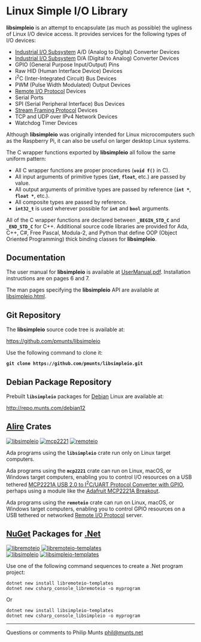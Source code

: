 Linux Simple I/O Library
========================

**libsimpleio** is an attempt to encapsulate (as much as possible) the
ugliness of Linux I/O device access. It provides services for the
following types of I/O devices:

-   [Industrial I/O
    Subsystem](https://wiki.analog.com/software/linux/docs/iio/iio) A/D
    (Analog to Digital) Converter Devices
-   [Industrial I/O
    Subsystem](https://wiki.analog.com/software/linux/docs/iio/iio) D/A
    (Digital to Analog) Converter Devices
-   GPIO (General Purpose Input/Output) Pins
-   Raw HID (Human Interface Device) Devices
-   I<sup>2</sup>C (Inter-Integrated Circuit) Bus Devices
-   PWM (Pulse Width Modulated) Output Devices
-   [Remote I/O
    Protocol](http://git.munts.com/libsimpleio/doc/RemoteIOProtocol.pdf)
    Devices
-   Serial Ports
-   SPI (Serial Peripheral Interface) Bus Devices
-   [Stream Framing
    Protocol](http://git.munts.com/libsimpleio/doc/StreamFramingProtocol.pdf)
    Devices
-   TCP and UDP over IPv4 Network Devices
-   Watchdog Timer Devices

Although **libsimpleio** was originally intended for Linux
microcomputers such as the Raspberry Pi, it can also be useful on larger
desktop Linux systems.

The C wrapper functions exported by **libsimpleio** all follow the same
uniform pattern:

-   All C wrapper functions are proper procedures (**`void f()`** in C).
-   All input arguments of primitive types (**`int`**, **`float`**,
    etc.) are passed by value.
-   All output arguments of primitive types are passed by reference
    (**`int *`**, **`float *`**, etc.).
-   All composite types are passed by reference.
-   **`int32_t`** is used wherever possible for **`int`** and **`bool`**
    arguments.

All of the C wrapper functions are declared between **`_BEGIN_STD_C`**
and **`_END_STD_C`** for C++. Additional source code libraries are
provided for Ada, C++, C\#, Free Pascal, Modula-2, and Python that
define OOP (Object Oriented Programming) thick binding classes for
**libsimpleio**.

Documentation
-------------

The user manual for **libsimpleio** is available at
[UserManual.pdf](http://git.munts.com/libsimpleio/doc/UserManual.pdf).
Installation instructions are on pages 6 and 7.

The man pages specifying the **libsimpleio** API are available at
[libsimpleio.html](http://git.munts.com/libsimpleio/doc/libsimpleio.html).

Git Repository
--------------

The **libsimpleio** source code tree is available at:

<https://github.com/pmunts/libsimpleio>

Use the following command to clone it:

**`git clone https://github.com/pmunts/libsimpleio.git`**

Debian Package Repository
-------------------------

Prebuilt **`libsimpleio`** packages for [Debian](http://www.debian.org)
Linux are available at:

<http://repo.munts.com/debian12>

[Alire](https://alire.ada.dev) Crates
-------------------------------------

[![libsimpleio](https://img.shields.io/endpoint?url=https://alire.ada.dev/badges/libsimpleio.json)](https://alire.ada.dev/crates/libsimpleio.html)
[![mcp2221](https://img.shields.io/endpoint?url=https://alire.ada.dev/badges/mcp2221.json)](https://alire.ada.dev/crates/mcp2221.html)
[![remoteio](https://img.shields.io/endpoint?url=https://alire.ada.dev/badges/remoteio.json)](https://alire.ada.dev/crates/remoteio.html)

Ada programs using the **`libsimpleio`** crate run only on Linux target
computers.

Ada programs using the **`mcp2221`** crate can run on Linux, macOS, or
Windows target computers, enabling you to control I/O resources on a USB
tethered [MCP2221A USB 2.0 to I<sup>2</sup>C/UART Protocol Converter
with GPIO](https://www.microchip.com/en-us/product/MCP2221A), perhaps
using a module like the [Adafruit MCP2221A
Breakout](https://www.adafruit.com/product/4471).

Ada programs using the **`remoteio`** crate can run on Linux, macOS, or
Windows target computers, enabling you to control GPIO resources on a
USB tethered or networked [Remote I/O
Protocol](http://git.munts.com/libsimpleio/doc/RemoteIOProtocol.pdf)
server.

[NuGet](https://nuget.org/) Packages for [.Net](https://dotnet.microsoft.com)
-----------------------------------------------------------------------------

[![libremoteio](https://img.shields.io/nuget/v/libremoteio?style=flat&logo=nuget&label=libremoteio)](https://www.nuget.org/packages/libremoteio)
[![libremoteio-templates](https://img.shields.io/nuget/v/libremoteio-templates?style=flat&logo=nuget&label=libremoteio-templates)](https://www.nuget.org/packages/libremoteio-templates)  
[![libsimpleio](https://img.shields.io/nuget/v/libsimpleio?style=flat&logo=nuget&label=libsimpleio)](https://www.nuget.org/packages/libsimpleio)
[![libsimpleio-templates](https://img.shields.io/nuget/v/libsimpleio-templates?style=flat&logo=nuget&label=libsimpleio-templates)](https://www.nuget.org/packages/libsimpleio-templates)

Use one of the following command sequences to create a .Net program
project:

    dotnet new install libremoteio-templates
    dotnet new csharp_console_libremoteio -o myprogram

Or

    dotnet new install libsimpleio-templates
    dotnet new csharp_console_libsimpleio -o myprogram

------------------------------------------------------------------------

Questions or comments to Philip Munts <phil@munts.net>
